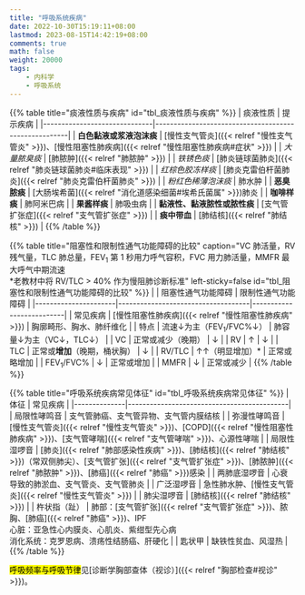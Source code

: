 ```yaml
---
title: "呼吸系统疾病"
date: 2022-10-30T15:19:11+08:00
lastmod: 2023-08-15T14:42:19+08:00
comments: true
math: false
weight: 20000
tags:
    - 内科学
    - 呼吸系统
---
```


{{% table title="痰液性质与疾病" id="tbl_痰液性质与疾病"  %}}
| 痰液性质                     | 提示疾病                                             |
|------------------------------|------------------------------------------------------|
| **白色黏液或浆液泡沫痰**     | [慢性支气管炎]({{< relref "慢性支气管炎" >}})、[慢性阻塞性肺疾病]({{< relref "慢性阻塞性肺疾病#症状" >}}) |
| *大量脓臭痰*                 | [肺脓肿]({{< relref "肺脓肿" >}})                    |
| *铁锈色痰*                   | [肺炎链球菌肺炎]({{< relref "肺炎链球菌肺炎#临床表现" >}}) |
| *红棕色胶冻样痰*             | [肺炎克雷伯杆菌肺炎]({{< relref "肺炎克雷伯杆菌肺炎" >}}) |
| *粉红色稀薄泡沫痰*           | 肺水肿                                               |
| **恶臭脓痰**                 | [大肠埃希菌]({{< relref "消化道感染细菌#埃希氏菌属" >}})肺炎   |
| **咖啡样痰**                 | 肺阿米巴病                                           |
| **果酱样痰**                 | 肺吸虫病                                             |
| **黏液性、黏液脓性或脓性痰** | [支气管扩张症]({{< relref "支气管扩张症" >}})        |
| **痰中带血**                 | [肺结核]({{< relref "肺结核" >}})                    |
{{% /table %}}

{{% table title="阻塞性和限制性通气功能障碍的比较" caption="VC 肺活量，RV 残气量，TLC 肺总量，FEV<sub>1</sub> 第 1 秒用力呼气容积，FVC 用力肺活量，MMFR 最大呼气中期流速<br/>\*老教材中将 RV/TLC \> 40% 作为慢阻肺诊断标准" left-sticky=false id="tbl_阻塞性和限制性通气功能障碍的比较"  %}}
|                      | 阻塞性通气功能障碍                 | 限制性通气功能障碍       |
|----------------------|------------------------------------|--------------------------|
| 常见疾病             | [慢性阻塞性肺疾病]({{< relref "慢性阻塞性肺疾病" >}}) | 胸廓畸形、胸水、肺纤维化 |
| 特点                 | 流速↓为主（FEV<sub>1</sub>/FVC%↓） | 肺容量↓为主（VC↓，TLC↓） |
| VC                   | 正常或减少（晚期）                 | ↓                        |
| RV                   | ↑                                  | ↓                        |
| TLC                  | 正常或**增加**（晚期，桶状胸）     | ↓                        |
| RV/TLC               | ↑↑（明显增加）\*                   | 正常或略增加             |
| FEV<sub>1</sub>/FVC% | ↓                                  | 正常或增加               |
| MMFR                 | ↓                                  | 正常或减少               |
{{% /table %}}

{{% table title="呼吸系统疾病常见体征" id="tbl_呼吸系统疾病常见体征"  %}}
| 体征         | 常见疾病                                   |
|--------------|--------------------------------------------|
| 局限性哮鸣音 | 支气管肺癌、支气管异物、支气管内膜结核     |
| 弥漫性哮鸣音 | [慢性支气管炎]({{< relref "慢性支气管炎" >}})、[COPD]({{< relref "慢性阻塞性肺疾病" >}})、[支气管哮喘]({{< relref "支气管哮喘" >}})、心源性哮喘 |
| 局限性湿啰音 | [肺炎]({{< relref "肺部感染性疾病" >}})、[肺结核]({{< relref "肺结核" >}})（常双侧肺尖）、[支气管扩张]({{< relref "支气管扩张症" >}})、[肺脓肿]({{< relref "肺脓肿" >}})、[肺癌]({{< relref "肺癌" >}})感染 |
| 两肺底湿啰音 | 心衰导致的肺淤血、支气管炎、支气管肺炎     |
| 广泛湿啰音   | 急性肺水肿、[慢性支气管炎]({{< relref "慢性支气管炎" >}})                   |
| 肺尖湿啰音   | [肺结核]({{< relref "肺结核" >}})                                     |
| 杵状指（趾） | 肺部：[支气管扩张]({{< relref "支气管扩张症" >}})、脓胸、[肺癌]({{< relref "肺癌" >}})、IPF<br/>心脏：亚急性心内膜炎、心肌炎、紫绀型先心病<br/>消化系统：克罗恩病、溃疡性结肠癌、肝硬化     |
| 匙状甲       | 缺铁性贫血、风湿热                         |
{{% /table %}}

<mark>呼吸频率与呼吸节律</mark>见[诊断学胸部查体（视诊）]({{< relref "胸部检查#视诊" >}})。
